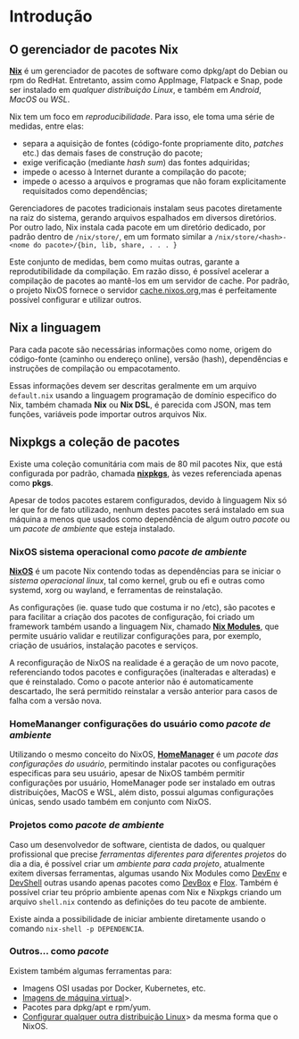 # Introdução

## O gerenciador de pacotes Nix

**[Nix](https://nixos.org/explore.html)** é um gerenciador de pacotes de software como dpkg/apt do Debian ou rpm do RedHat. Entretanto, assim como AppImage, Flatpack e Snap, pode ser instalado em *qualquer distribuição Linux*, e também em *Android*, *MacOS* ou *WSL*.

Nix tem um foco em _reproducibilidade_. Para isso, ele toma uma série de medidas, entre elas:

- separa a aquisição de fontes (código-fonte propriamente dito, _patches_ etc.) das demais fases de construção do pacote;
- exige verificação (mediante _hash sum_) das fontes adquiridas;
- impede o acesso à Internet durante a compilação do pacote;
- impede o acesso a arquivos e programas que não foram explicitamente requisitados como dependências;

Gerenciadores de pacotes tradicionais instalam seus pacotes diretamente na raiz do sistema, gerando arquivos espalhados em diversos diretórios.
Por outro lado, Nix instala cada pacote em um diretório dedicado, por padrão dentro de `/nix/store/`, em um formato similar a `/nix/store/<hash>-<nome do pacote>/{bin, lib, share, . . . }`


Este conjunto de medidas, bem como muitas outras, garante a reprodutibilidade da compilação. Em razão disso, é possível acelerar a compilação de pacotes ao mantê-los em um servidor de cache.
Por padrão, o projeto NixOS fornece o servidor [cache.nixos.org](https://cache.nixos.org),mas é perfeitamente possível configurar e utilizar outros.

## Nix a linguagem

Para cada pacote são necessárias informações como nome, origem do código-fonte (caminho ou endereço online), versão (hash), dependências e instruções de compilação ou empacotamento. 

Essas informações devem ser descritas geralmente em um arquivo `default.nix` usando a linguagem programação de domínio especifico do Nix, também chamada **Nix** ou **Nix DSL**, é parecida com JSON, mas tem funções, variáveis pode importar outros arquivos Nix.

## Nixpkgs a coleção de pacotes

Existe uma coleção comunitária com mais de 80 mil pacotes Nix, que está configurada por padrão, chamada **[nixpkgs](https://search.nixos.org)**, às vezes referenciada apenas como **pkgs**. 

Apesar de todos pacotes estarem configurados, devido à linguagem Nix só ler que for de fato utilizado, nenhum destes pacotes será instalado em sua máquina a menos que usados como dependência de algum outro *pacote* ou um *pacote de ambiente* que esteja instalado.

### NixOS sistema operacional como *pacote de ambiente*

**[NixOS](https://nixos.org/download.html#nixos-iso)** é um pacote Nix contendo todas as dependências para se iniciar o *sistema operacional linux*, tal como kernel, grub ou efi e outras como systemd, xorg ou wayland, e ferramentas de reinstalação.

As configurações (ie. quase tudo que costuma ir no /etc), são pacotes e para facilitar a criação dos pacotes de configuração, foi criado um framework também usando a linguagem Nix, chamado **[Nix Modules](https://search.nixos.org/options)**, que permite usuário validar e reutilizar configurações para, por exemplo, criação de usuários, instalação pacotes e serviços.

A reconfiguração de NixOS na realidade é a geração de um novo pacote, referenciando todos pacotes e configurações (inalteradas e alteradas) e que é reinstalado. Como o pacote anterior não é automaticamente descartado, lhe será permitido reinstalar a versão anterior para casos de falha com a versão nova.

### HomeMananger configurações do usuário como *pacote de ambiente*

Utilizando o mesmo conceito do NixOS, **[HomeManager](https://github.com/nix-community/home-manager)** é um *pacote das configurações do usuário*, permitindo instalar pacotes ou configurações especificas para seu usuário, apesar de NixOS também permitir configurações por usuário, HomeManager pode ser instalado em outras distribuições, MacOS e WSL, além disto, possui algumas configurações únicas, sendo usado também em conjunto com NixOS.

### Projetos como *pacote de ambiente*

Caso um desenvolvedor de software, cientista de dados, ou qualquer profissional que precise *ferramentas diferentes para diferentes projetos* do dia a dia, é possível criar um *ambiente para cada projeto*, atualmente exitem diversas ferramentas, algumas usando Nix Modules como [DevEnv](https://github.com/cachix/devenv) e [DevShell](https://github.com/numtide/devshell) outras usando apenas pacotes como [DevBox](https://github.com/jetpack-io/devbox) e [Flox](https://github.com/flox/flox). Também é possível criar teu próprio ambiente apenas com Nix e Nixpkgs criando um arquivo `shell.nix` contendo as definições do teu pacote de ambiente.

Existe ainda a possibilidade de iniciar ambiente diretamente usando o comando `nix-shell -p DEPENDENCIA`.

### Outros… como *pacote*

Existem também algumas ferramentas para:

- Imagens OSI usadas por Docker, Kubernetes, etc.
- [Imagens de máquina virtual](https://github.com/nix-community/nixos-generators)>.
- Pacotes para dpkg/apt e rpm/yum.
- [Configurar qualquer outra distribuição Linux](https://github.com/numtide/system-manager)> da mesma forma que o NixOS.
